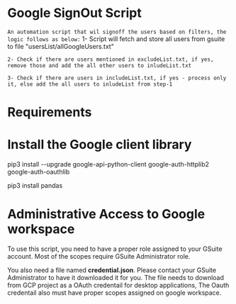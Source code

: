 # Google SignOut Script
`An automation script that wil signoff the users based on filters, the logic follows as below:`
    1- Script will fetch and store all users from gsuite to file "usersList/allGoogleUsers.txt"

    2- Check if there are users mentioned in excludeList.txt, if yes, remove those and add the all other users to inludeList.txt

    3- Check if there are users in includeList.txt, if yes - process only it, else add the all users to inludeList from step-1 


# Requirements
# Install the Google client library
  pip3 install --upgrade google-api-python-client google-auth-httplib2 google-auth-oauthlib
  
  pip3 install pandas

# Administrative Access to Google workspace
To use this script, you need to have a proper role assigned to your GSuite account. Most of the scopes require GSuite Administrator role.

You also need a file named **credential.json**. Please contact your GSuite Administrator to have it downloaded it for you. 
The file needs to download from GCP project as a OAuth credentail for desktop applications, The Oauth credentail also must have proper scopes assigned on google workspace.

